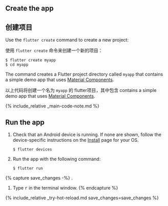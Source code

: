 <div class="tab-pane" id="terminal" role="tabpanel" aria-labelledby="terminal-tab" markdown="1">

## Create the app

## 创建项目

Use the `flutter create` command to create a new project:

使用 `flutter create` 命令来创建一个新的项目：

```terminal
$ flutter create myapp
$ cd myapp
```

The command creates a Flutter project directory called `myapp` that
contains a simple demo app that uses
[Material Components](https://material.io/guidelines/).

以上代码将创建一个名为 `myapp` 的 flutter项目，其中包含
contains a simple demo app that uses
[Material Components](https://material.io/guidelines/).

{% include_relative _main-code-note.md  %}

## Run the app

 1. Check that an Android device is running. If none are shown, follow the
    device-specific instructions on the [Install][] page for your OS.

    ```terminal
    $ flutter devices
    ```

 2. Run the app with the following command:

    ```terminal
    $ flutter run
    ```

{% capture save_changes -%}
.
1. Type <kbd>r</kbd> in the terminal window.
{% endcapture %}

{% include_relative _try-hot-reload.md save_changes=save_changes %}

[Install]: /docs/get-started/install
</div>
